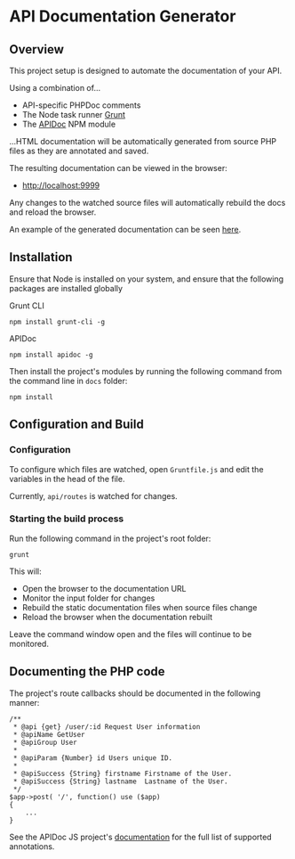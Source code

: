API Documentation Generator
===========================

## Overview

This project setup is designed to automate the documentation of your API.

Using a combination of...
 
 - API-specific PHPDoc comments
 - The Node task runner [Grunt](http://gruntjs.com/)
 - The [APIDoc](http://apidocjs.com/) NPM module

...HTML documentation will be automatically generated from source PHP files as they are annotated and saved.

The resulting documentation can be viewed in the browser:

 - [http://localhost:9999](http://localhost:9999)

Any changes to the watched source files will automatically rebuild the docs and reload the browser.

An example of the generated documentation can be seen [here](http://apidocjs.com/example/).


## Installation

Ensure that Node is installed on your system, and ensure that the following packages are installed globally

Grunt CLI

    npm install grunt-cli -g

APIDoc

    npm install apidoc -g

Then install the project's modules by running the following command from the command line in `docs` folder:

    npm install


## Configuration and Build

### Configuration

To configure which files are watched, open `Gruntfile.js` and edit the variables in the head of the file.

Currently, `api/routes` is watched for changes.


### Starting the build process

Run the following command in the project's root folder:

    grunt

This will:

 - Open the browser to the documentation URL
 - Monitor the input folder for changes
 - Rebuild the static documentation files when source files change
 - Reload the browser when the documentation rebuilt

Leave the command window open and the files will continue to be monitored.


## Documenting the PHP code

The project's route callbacks should be documented in the following manner:


    /**
     * @api {get} /user/:id Request User information
     * @apiName GetUser
     * @apiGroup User
     *
     * @apiParam {Number} id Users unique ID.
     *
     * @apiSuccess {String} firstname Firstname of the User.
     * @apiSuccess {String} lastname  Lastname of the User.
     */
    $app->post( '/', function() use ($app)
    {
        ...
    }


See the APIDoc JS project's [documentation](http://apidocjs.com/#params) for the full list of supported annotations.






